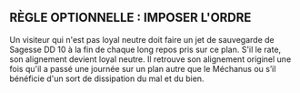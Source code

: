 ## RÈGLE OPTIONNELLE : IMPOSER L'ORDRE


Un visiteur qui n'est pas loyal neutre doit faire un jet de
sauvegarde de Sagesse DD 10 à la fin de chaque long repos
pris sur ce plan. S'il le rate, son alignement devient loyal
neutre. Il retrouve son alignement originel une fois qu'il a
passé une journée sur un plan autre que le Méchanus ou s’il
bénéficie d'un sort de dissipation du mal et du bien.
